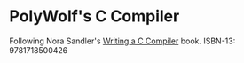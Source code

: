 # PolyWolf's C Compiler

Following Nora Sandler's [Writing a C Compiler](https://nostarch.com/writing-c-compiler) book. ISBN-13: 9781718500426

